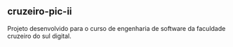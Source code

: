 ## cruzeiro-pic-ii
Projeto desenvolvido para o curso de engenharia de software da faculdade cruzeiro do sul digital.
